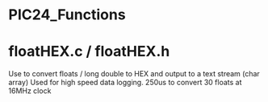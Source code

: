 # PIC24_Functions


# floatHEX.c / floatHEX.h
 Use to convert floats / long double to HEX and output to a text stream (char array)
 Used for high speed data logging.
 250us to convert 30 floats at 16MHz clock
